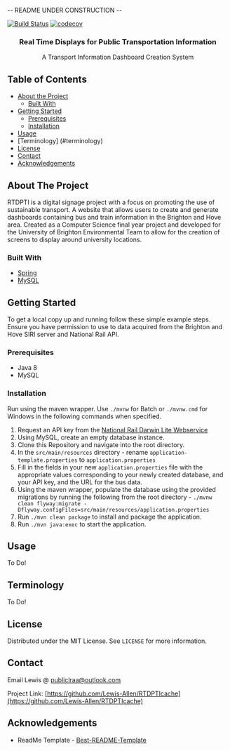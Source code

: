-- README UNDER CONSTRUCTION --

[![Build Status](https://travis-ci.com/Lewis-Allen/RTDPTIcache.svg?token=1nzEHxQR3yx7r4oy4QzU&branch=master&kill_cache=1)](https://travis-ci.com/Lewis-Allen/RTDPTIcache) [![codecov](https://codecov.io/gh/Lewis-Allen/RTDPTIcache/branch/master/graph/badge.svg?token=6H5eGshUMx&kill_cache=1)](https://codecov.io/gh/Lewis-Allen/RTDPTIcache)
<br />

<p align="center">
  <!--<a href="https://github.com/othneildrew/Best-README-Template">
    <img src="logo.png" alt="Logo" width="80" height="80">
  </a>-->

  <h3 align="center">Real Time Displays for Public Transportation Information</h3>
  <p align="center">
    A Transport Information Dashboard Creation System
    <br />
      <!--
    <a href="https://github.com/othneildrew/Best-README-Template"><strong>Explore the docs »</strong></a>
    <br />
    <br />
    <a href="https://github.com/othneildrew/Best-README-Template">View Demo</a>
    ·
    <a href="https://github.com/othneildrew/Best-README-Template/issues">Report Bug</a>
    ·
    <a href="https://github.com/othneildrew/Best-README-Template/issues">Request Feature</a>-->
  </p>

</p>

## Table of Contents

* [About the Project](#about-the-project)
  * [Built With](#built-with)
* [Getting Started](#getting-started)
  * [Prerequisites](#prerequisites)
  * [Installation](#installation)
* [Usage](#usage)
* [Terminology] (#terminology)
* [License](#license)
* [Contact](#contact)
* [Acknowledgements](#acknowledgements)

## About The Project

RTDPTI is a digital signage project with a focus on promoting the use of sustainable transport. A website that allows users to create and generate dashboards containing bus and train information in the Brighton and Hove area. Created as a Computer Science final year project and developed for the University of Brighton Environmental Team to allow for the creation of screens to display around university locations.

### Built With
* [Spring](https://spring.io/)
* [MySQL](https://www.mysql.com/)

## Getting Started

To get a local copy up and running follow these simple example steps. Ensure you have permission to use to data acquired from the Brighton and Hove SIRI server and National Rail API.

### Prerequisites

- Java 8
- MySQL

### Installation

Run using the maven wrapper. Use `./mvnw` for Batch or `./mvnw.cmd` for Windows in the following commands when specified.

1. Request an API key from the [National Rail Darwin Lite Webservice](http://realtime.nationalrail.co.uk/OpenLDBWSRegistration/)
2. Using MySQL, create an empty database instance.
3. Clone this Repository and navigate into the root directory.
4. In the `src/main/resources` directory - rename `application-template.properties` to `application.properties`
5. Fill in the fields in your new `application.properties` file with the appropriate values corresponding to your newly created database, and your API key, and the URL for the bus data.
6. Using the maven wrapper, populate the database using the provided migrations by running the following from the root directory - `./mvnw clean flyway:migrate -Dflyway.configFiles=src/main/resources/application.properties`
7. Run `./mvn clean package` to install and package the application. <!-- Run `./mvn generate-sources`-->
8. Run `./mvn java:exec` to start the application.

## Usage

To Do!

## Terminology

To Do!

## License

Distributed under the MIT License. See `LICENSE` for more information.

## Contact

Email Lewis @ publiclraa@outlook.com

Project Link: [https://github.com/Lewis-Allen/RTDPTIcache](https://github.com/Lewis-Allen/RTDPTIcache)

## Acknowledgements
* ReadMe Template - [Best-README-Template](https://github.com/othneildrew/Best-README-Template)
